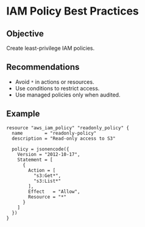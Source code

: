 # IAM Policy Best Practices

## Objective
Create least-privilege IAM policies.

## Recommendations
- Avoid `*` in actions or resources.
- Use conditions to restrict access.
- Use managed policies only when audited.

## Example
```hcl
resource "aws_iam_policy" "readonly_policy" {
  name        = "readonly-policy"
  description = "Read-only access to S3"

  policy = jsonencode({
    Version = "2012-10-17",
    Statement = [
      {
        Action = [
          "s3:Get*",
          "s3:List*"
        ],
        Effect   = "Allow",
        Resource = "*"
      }
    ]
  })
}
```